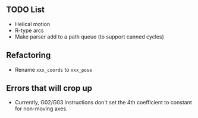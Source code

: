 ## TODO List
* Helical motion
* R-type arcs
* Make parser add to a path queue (to support canned cycles)

## Refactoring
* Rename `xxx_coords` to `xxx_pose`

## Errors that will crop up
* Currently, G02/G03 instructions don't set the 4th coefficient to constant
for non-moving axes.
